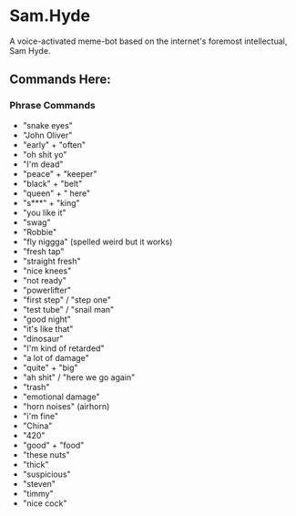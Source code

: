 # Sam.Hyde
A voice-activated meme-bot based on the internet's foremost intellectual, Sam Hyde.

## Commands Here:
### Phrase Commands
- "snake eyes"- "John Oliver"- "early" + "often"- "oh shit yo"- "I'm dead"- "peace" + "keeper"- "black" + "belt"- "queen" + " here"- "s***" + "king"- "you like it"- "swag"- "Robbie"- "fly niggga" (spelled weird but it works)- "fresh tap"- "straight fresh"- "nice knees"- "not ready"- "powerlifter"- "first step" / "step one"- "test tube" / "snail man"- "good night"- "it's like that"- "dinosaur"- "I'm kind of retarded"- "a lot of damage"- "quite" + "big"- "ah shit" / "here we go again"- "trash"- "emotional damage"- "horn noises" (airhorn)- "i'm fine"- "China"- "420"- "good" + "food"- "these nuts"- "thick"- "suspicious"- "steven"- "timmy"- "nice cock"